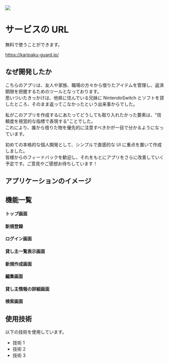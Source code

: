 <img src="/Users/satoushouta/Documents/Karipaku-Guard/public/images/topimage.png">

# サービスの URL

無料で使うことができます。<br>

https://karipaku-guard.jp/

## なぜ開発したか

こちらのアプリは、友人や家族、職場の方々から借りたアイテムを管理し、返済期限を把握するためのツールとなっております。<br>
思いついたきっかけは、他県に住んでいる兄妹に NintendoSwitch とソフトを貸したところ、そのまま返ってこなかったという出来事からでした。<br>

私がこのアプリを作成するにあたってどうしても取り入れたかった要素は、"信頼度を視覚的な指標で表現する"ことでした。<br>
これにより、誰から借りた物を優先的に注意すべきかが一目で分かるようになっています。<br>

初めての本格的な個人開発として、シンプルで直感的な UI に重点を置いて作成しました。<br>
皆様からのフィードバックを歓迎し、それをもとにアプリをさらに改善していく予定です。ご意見やご感想お待ちしています！

## アプリケーションのイメージ


## 機能一覧
#### トップ画面


#### 新規登録


#### ログイン画面

#### 貸し主一覧表示画面


#### 新規作成画面

#### 編集画面

#### 貸し主情報の詳細画面

#### 検索画面

## 使用技術

以下の技術を使用しています。

-   技術 1
-   技術 2
-   技術 3
